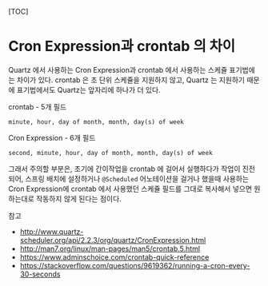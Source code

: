 [TOC]

# Cron Expression과 crontab 의 차이

Quartz 에서 사용하는 Cron Expression과 crontab 에서 사용하는 스케쥴 표기법에는 차이가 있다. crontab 은 초 단위 스케쥴을 지원하지 않고, Quartz 는 지원하기 때문에 표기법에서도 Quartz는 앞자리에 하나가 더 있다.


crontab - 5개 필드
```
minute, hour, day of month, month, day(s) of week
```

Cron Expression - 6개 필드
```
second, minute, hour, day of month, month, day(s) of week
```

그래서 주의할 부분은, 초기에 간이작업을 crontab 에 걸어서 실행하다가 작업이 진전되어, 스프링 배치에 설정하거나 `@Scheduled` 어노테이션을 걸거나 했을때 사용하는 Cron Expression에 crontab 에서 사용했던 스케쥴 필드를 그대로 복사해서 넣으면 원하는대로 작동하지 않게 된다는 점이다.


참고
- http://www.quartz-scheduler.org/api/2.2.3/org/quartz/CronExpression.html
- http://man7.org/linux/man-pages/man5/crontab.5.html
- https://www.adminschoice.com/crontab-quick-reference
- https://stackoverflow.com/questions/9619362/running-a-cron-every-30-seconds
